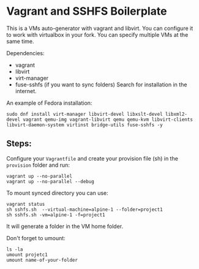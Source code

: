
# Vagrant and SSHFS Boilerplate

This is a VMs auto-generator with vagrant and libvirt. 
You can configure it to work with virtualbox in your fork.
You can specify multiple VMs at the same time.

Dependencies:
- vagrant
- libvirt
- virt-manager
- fuse-sshfs (if you want to sync folders)
Search for installation in the internet.

An example of Fedora installation:

```
sudo dnf install virt-manager libvirt-devel libxslt-devel libxml2-devel vagrant qemu-img vagrant-libvirt qemu qemu-kvm libvirt-clients libvirt-daemon-system virtinst bridge-utils fuse-sshfs -y
```


## Steps:

Configure your `Vagrantfile` and create your provision file  (sh) in the `provision` folder and run:

```
vagrant up --no-parallel
vagrant up --no-parallel --debug
```

To mount synced directory you can use:

```
vagrant status
sh sshfs.sh  --virtual-machine=alpine-1 --folder=project1
sh sshfs.sh -vm=alpine-1 -f=project1
```

It will generate a folder in the VM home folder.

Don't forget to umount:

```
ls -la
umount projetc1
umount name-of-your-folder
```

